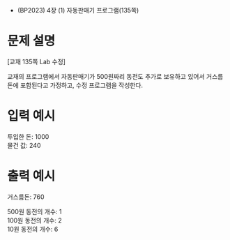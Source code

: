 - (BP2023) 4장 (1) 자동판매기 프로그램(135쪽)
# 문제 설명
[교재 135쪽 Lab 수정]

교재의 프로그램에서 자동판매기가 500원짜리 동전도 추가로 보유하고
있어서 거스름돈에 포함된다고 가정하고, 수정 프로그램을 작성한다.

# 입력 예시
투입한 돈: 1000  
물건 값: 240

# 출력 예시
거스름돈: 760

500원 동전의 개수: 1  
100원 동전의 개수: 2  
10원 동전의 개수: 6
